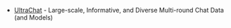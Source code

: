 - [UltraChat](https://github.com/thunlp/UltraChat) - Large-scale, Informative, and Diverse Multi-round Chat Data (and Models)